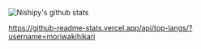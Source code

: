 ![Nishipy's github stats](https://github-readme-stats.vercel.app/api?username=nishipy)


https://github-readme-stats.vercel.app/api/top-langs/?username=moriwakihikari



<!--
**moriwakihikari/moriwakihikari** is a ✨ _special_ ✨ repository because its `README.md` (this file) appears on your GitHub profile.

Here are some ideas to get you started:

- 🔭 I’m currently working on ...
- 🌱 I’m currently learning ...
- 👯 I’m looking to collaborate on ...
- 🤔 I’m looking for help with ...
- 💬 Ask me about ...
- 📫 How to reach me: ...
- 😄 Pronouns: ...
- ⚡ Fun fact: ...
-->

